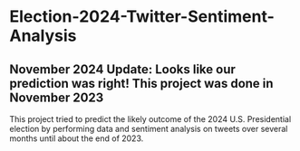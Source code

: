 # Election-2024-Twitter-Sentiment-Analysis

## November 2024 Update: Looks like our prediction was right! This project was done in November 2023
This project tried to predict the likely outcome of the 2024 U.S. Presidential election by performing data and sentiment analysis on tweets over several months until about the end of 2023.
